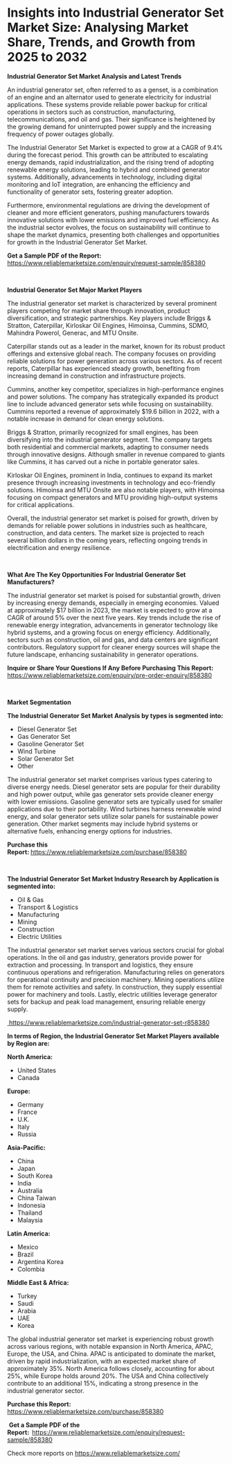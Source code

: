 <p><h1>Insights into Industrial Generator Set Market Size: Analysing Market Share, Trends, and Growth from 2025 to 2032</h1></p><p><strong>Industrial Generator Set Market Analysis and Latest Trends</strong></p>
<p><p>An industrial generator set, often referred to as a genset, is a combination of an engine and an alternator used to generate electricity for industrial applications. These systems provide reliable power backup for critical operations in sectors such as construction, manufacturing, telecommunications, and oil and gas. Their significance is heightened by the growing demand for uninterrupted power supply and the increasing frequency of power outages globally.</p><p>The Industrial Generator Set Market is expected to grow at a CAGR of 9.4% during the forecast period. This growth can be attributed to escalating energy demands, rapid industrialization, and the rising trend of adopting renewable energy solutions, leading to hybrid and combined generator systems. Additionally, advancements in technology, including digital monitoring and IoT integration, are enhancing the efficiency and functionality of generator sets, fostering greater adoption.</p><p>Furthermore, environmental regulations are driving the development of cleaner and more efficient generators, pushing manufacturers towards innovative solutions with lower emissions and improved fuel efficiency. As the industrial sector evolves, the focus on sustainability will continue to shape the market dynamics, presenting both challenges and opportunities for growth in the Industrial Generator Set Market.</p></p>
<p><strong>Get a Sample PDF of the Report:&nbsp;</strong> <a href="https://www.reliablemarketsize.com/enquiry/request-sample/858380?utm_campaign=1911&utm_medium=2&utm_source=Github&utm_content=ia&utm_term=17022025&utm_id=industrial-generator-set">https://www.reliablemarketsize.com/enquiry/request-sample/858380</a></p>
<p>&nbsp;</p>
<p><strong>Industrial Generator Set Major Market Players</strong></p>
<p><p>The industrial generator set market is characterized by several prominent players competing for market share through innovation, product diversification, and strategic partnerships. Key players include Briggs & Stratton, Caterpillar, Kirloskar Oil Engines, Himoinsa, Cummins, SDMO, Mahindra Powerol, Generac, and MTU Onsite.</p><p>Caterpillar stands out as a leader in the market, known for its robust product offerings and extensive global reach. The company focuses on providing reliable solutions for power generation across various sectors. As of recent reports, Caterpillar has experienced steady growth, benefiting from increasing demand in construction and infrastructure projects.</p><p>Cummins, another key competitor, specializes in high-performance engines and power solutions. The company has strategically expanded its product line to include advanced generator sets while focusing on sustainability. Cummins reported a revenue of approximately $19.6 billion in 2022, with a notable increase in demand for clean energy solutions.</p><p>Briggs & Stratton, primarily recognized for small engines, has been diversifying into the industrial generator segment. The company targets both residential and commercial markets, adapting to consumer needs through innovative designs. Although smaller in revenue compared to giants like Cummins, it has carved out a niche in portable generator sales.</p><p>Kirloskar Oil Engines, prominent in India, continues to expand its market presence through increasing investments in technology and eco-friendly solutions. Himoinsa and MTU Onsite are also notable players, with Himoinsa focusing on compact generators and MTU providing high-output systems for critical applications.</p><p>Overall, the industrial generator set market is poised for growth, driven by demands for reliable power solutions in industries such as healthcare, construction, and data centers. The market size is projected to reach several billion dollars in the coming years, reflecting ongoing trends in electrification and energy resilience.</p></p>
<p>&nbsp;</p>
<p><strong>What Are The Key Opportunities For Industrial Generator Set Manufacturers?</strong></p>
<p><p>The industrial generator set market is poised for substantial growth, driven by increasing energy demands, especially in emerging economies. Valued at approximately $17 billion in 2023, the market is expected to grow at a CAGR of around 5% over the next five years. Key trends include the rise of renewable energy integration, advancements in generator technology like hybrid systems, and a growing focus on energy efficiency. Additionally, sectors such as construction, oil and gas, and data centers are significant contributors. Regulatory support for cleaner energy sources will shape the future landscape, enhancing sustainability in generator operations.</p></p>
<p><strong>Inquire or Share Your Questions If Any Before Purchasing This Report:</strong> <a href="https://www.reliablemarketsize.com/enquiry/pre-order-enquiry/858380?utm_campaign=1911&utm_medium=2&utm_source=Github&utm_content=ia&utm_term=17022025&utm_id=industrial-generator-set">https://www.reliablemarketsize.com/enquiry/pre-order-enquiry/858380</a></p>
<p>&nbsp;</p>
<p><strong>Market Segmentation</strong></p>
<p><strong>The Industrial Generator Set Market Analysis by types is segmented into:</strong></p>
<p><ul><li>Diesel Generator Set</li><li>Gas Generator Set</li><li>Gasoline Generator Set</li><li>Wind Turbine</li><li>Solar Generator Set</li><li>Other</li></ul></p>
<p><p>The industrial generator set market comprises various types catering to diverse energy needs. Diesel generator sets are popular for their durability and high power output, while gas generator sets provide cleaner energy with lower emissions. Gasoline generator sets are typically used for smaller applications due to their portability. Wind turbines harness renewable wind energy, and solar generator sets utilize solar panels for sustainable power generation. Other market segments may include hybrid systems or alternative fuels, enhancing energy options for industries.</p></p>
<p><strong>Purchase this Report:&nbsp;</strong><a href="https://www.reliablemarketsize.com/purchase/858380?utm_campaign=1911&utm_medium=2&utm_source=Github&utm_content=ia&utm_term=17022025&utm_id=industrial-generator-set">https://www.reliablemarketsize.com/purchase/858380</a></p>
<p>&nbsp;</p>
<p><strong>The Industrial Generator Set Market Industry Research by Application is segmented into:</strong></p>
<p><ul><li>Oil & Gas</li><li>Transport & Logistics</li><li>Manufacturing</li><li>Mining</li><li>Construction</li><li>Electric Utilities</li></ul></p>
<p><p>The industrial generator set market serves various sectors crucial for global operations. In the oil and gas industry, generators provide power for extraction and processing. In transport and logistics, they ensure continuous operations and refrigeration. Manufacturing relies on generators for operational continuity and precision machinery. Mining operations utilize them for remote activities and safety. In construction, they supply essential power for machinery and tools. Lastly, electric utilities leverage generator sets for backup and peak load management, ensuring reliable energy supply.</p></p>
<p><a href="https://www.reliablemarketsize.com/industrial-generator-set-r858380?utm_campaign=1911&utm_medium=2&utm_source=Github&utm_content=ia&utm_term=17022025&utm_id=industrial-generator-set">&nbsp;https://www.reliablemarketsize.com/industrial-generator-set-r858380</a></p>
<p><strong>In terms of Region, the Industrial Generator Set Market Players available by Region are:</strong></p>
<p>
    <p> <strong> North America: </strong>
        <ul>
            <li>United States</li>
            <li>Canada</li>
        </ul>
        </p> 
    <p> <strong> Europe: </strong>
        <ul>
            <li>Germany</li>
            <li>France</li>
            <li>U.K.</li>
            <li>Italy</li>
            <li>Russia</li>
        </ul>
        </p> 
    <p> <strong> Asia-Pacific: </strong>
        <ul>
            <li>China</li>
            <li>Japan</li>
            <li>South Korea</li>
            <li>India</li>
            <li>Australia</li>
            <li>China Taiwan</li>
            <li>Indonesia</li>
            <li>Thailand</li>
            <li>Malaysia</li>
        </ul>
        </p> 
    <p> <strong> Latin America: </strong>
        <ul>
            <li>Mexico</li>
            <li>Brazil</li>
            <li>Argentina Korea</li>
            <li>Colombia</li>
        </ul>
        </p> 
    <p> <strong> Middle East & Africa: </strong>
        <ul>
            <li>Turkey</li>
            <li>Saudi</li>
            <li>Arabia</li>
            <li>UAE</li>
            <li>Korea</li>
        </ul>
    </p>
    </p>
<p><p>The global industrial generator set market is experiencing robust growth across various regions, with notable expansion in North America, APAC, Europe, the USA, and China. APAC is anticipated to dominate the market, driven by rapid industrialization, with an expected market share of approximately 35%. North America follows closely, accounting for about 25%, while Europe holds around 20%. The USA and China collectively contribute to an additional 15%, indicating a strong presence in the industrial generator sector.</p></p>
<p><strong>Purchase this Report: </strong><a href="https://www.reliablemarketsize.com/purchase/858380?utm_campaign=1911&utm_medium=2&utm_source=Github&utm_content=ia&utm_term=17022025&utm_id=industrial-generator-set">https://www.reliablemarketsize.com/purchase/858380</a></p>
<p>&nbsp;<strong>Get a Sample PDF of the Report:&nbsp;&nbsp;</strong><a href="https://www.reliablemarketsize.com/enquiry/request-sample/858380?utm_campaign=1911&utm_medium=2&utm_source=Github&utm_content=ia&utm_term=17022025&utm_id=industrial-generator-set">https://www.reliablemarketsize.com/enquiry/request-sample/858380</a></p>
<p><strong></strong></p>
<p>Check more reports on <a href="https://www.reliablemarketsize.com/?utm_campaign=1911&utm_medium=2&utm_source=Github&utm_content=ia&utm_term=17022025&utm_id=industrial-generator-set">https://www.reliablemarketsize.com/</a></p>